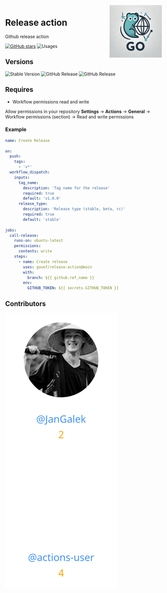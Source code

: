 <img align=right width="168" src="docs/gouef_logo.png">

# Release action
Github release action

[![GitHub stars](https://img.shields.io/github/stars/gouef/release-action?style=social)](https://github.com/gouef/release-action/stargazers)
![Usages](https://img.shields.io/endpoint?url=https://github-repo-usages.vercel.app/api/getAction.go?repository=gouef/release-action)


## Versions
![Stable Version](https://img.shields.io/github/v/release/gouef/release-action?label=Stable&labelColor=green)
![GitHub Release](https://img.shields.io/github/v/release/gouef/release-action?label=RC&include_prereleases&filter=*rc*&logoSize=diago)
![GitHub Release](https://img.shields.io/github/v/release/gouef/release-action?label=Beta&include_prereleases&filter=*beta*&logoSize=diago)

## Requires

- Workflow permissions read and write

Allow permissions in your repository **Settings** -> **Actions** -> **General** -> Workflow permissions (section) -> Read and write permissions


### Example
```yaml
name: Create Release

on:
  push:
    tags:
      - 'v*'
  workflow_dispatch:
    inputs:
      tag_name:
        description: 'Tag name for the release'
        required: true
        default: 'v1.0.0'
      release_type:
        description: 'Release type (stable, beta, rc)'
        required: true
        default: 'stable'

jobs:
  call-release:
    runs-on: ubuntu-latest
    permissions:
      contents: write
    steps:
      - name: Create release
        uses: gouef/release-action@main
        with:
          branch: ${{ github.ref_name }}
        env:
          GITHUB_TOKEN: ${{ secrets.GITHUB_TOKEN }}
```

## Contributors

<div>
<span>
  <a href="https://github.com/JanGalek"><img src="https://raw.githubusercontent.com/gouef/release-action/refs/heads/contributors-svg/.github/contributors/JanGalek.svg" alt="JanGalek" /></a>
</span>
<span>
  <a href="https://github.com/actions-user"><img src="https://raw.githubusercontent.com/gouef/release-action/refs/heads/contributors-svg/.github/contributors/actions-user.svg" alt="actions-user" /></a>
</span>
</div>

